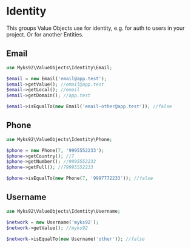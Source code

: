 # Identity
This groups Value Objects use for identity, e.g. for auth to users in your project. Or for another Entities.

## Email
```php
use Myks92\ValueObjects\Identity\Email;

$email = new Email('email@app.test');
$email->getValue(); //email@app.test
$email->getLocal(); //email
$email->getDomain(); //app.test

$email->isEqualTo(new Email('email-other@app.test')); //false
```

## Phone
```php
use Myks92\ValueObjects\Identity\Phone;

$phone = new Phone(7, '9995552233');
$phone->getCountry(); //7
$phone->getNumber(); //9995552233
$phone->getFull(); //79995552233

$phone->isEqualTo(new Phone(7, '9997772233')); //false
```

## Username
```php
use Myks92\ValueObjects\Identity\Username;

$network = new Username('myks92');
$network->getValue(); //myks92

$network->isEqualTo(new Username('other')); //false
```